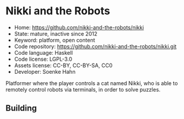 # Nikki and the Robots

- Home: https://github.com/nikki-and-the-robots/nikki
- State: mature, inactive since 2012
- Keyword: platform, open content
- Code repository: https://github.com/nikki-and-the-robots/nikki.git
- Code language: Haskell
- Code license: LGPL-3.0
- Assets license: CC-BY, CC-BY-SA, CC0
- Developer: Soenke Hahn

Platformer where the player controls a cat named Nikki, who is able to remotely control robots via terminals, in order to solve puzzles.

## Building
